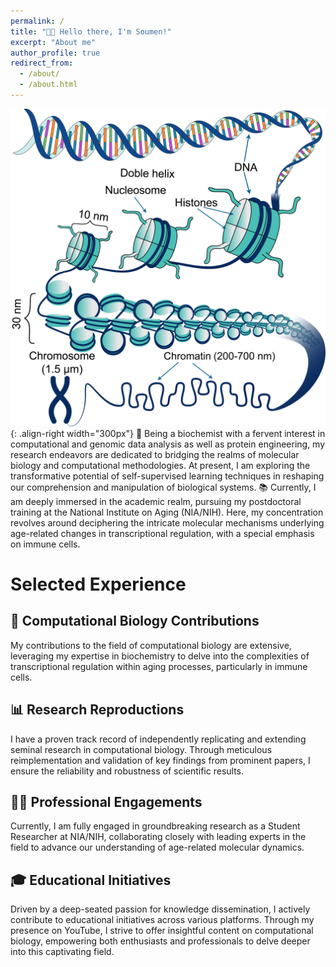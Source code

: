 ```yaml
---
permalink: /
title: "👋🏼 Hello there, I'm Soumen!"
excerpt: "About me"
author_profile: true
redirect_from: 
  - /about/
  - /about.html
---
```

![Illustration of combining vision and language modalities](/images/chromatin_45.png){: .align-right width="300px"}
🔬 Being a biochemist with a fervent interest in computational and genomic data analysis as well as protein engineering, my research endeavors are dedicated to bridging the realms of molecular biology and computational methodologies. At present, I am exploring the transformative potential of self-supervised learning techniques in reshaping our comprehension and manipulation of biological systems.
📚 Currently, I am deeply immersed in the academic realm, pursuing my postdoctoral training at the National Institute on Aging (NIA/NIH). Here, my concentration revolves around deciphering the intricate molecular mechanisms underlying age-related changes in transcriptional regulation, with a special emphasis on immune cells.
# Selected Experience
## 🧬 Computational Biology Contributions
My contributions to the field of computational biology are extensive, leveraging my expertise in biochemistry to delve into the complexities of transcriptional regulation within aging processes, particularly in immune cells.
## 📊 Research Reproductions
I have a proven track record of independently replicating and extending seminal research in computational biology. Through meticulous reimplementation and validation of key findings from prominent papers, I ensure the reliability and robustness of scientific results.
## 👩‍🔬 Professional Engagements
Currently, I am fully engaged in groundbreaking research as a Student Researcher at NIA/NIH, collaborating closely with leading experts in the field to advance our understanding of age-related molecular dynamics.
## 🎓 Educational Initiatives
Driven by a deep-seated passion for knowledge dissemination, I actively contribute to educational initiatives across various platforms. Through my presence on YouTube, I strive to offer insightful content on computational biology, empowering both enthusiasts and professionals to delve deeper into this captivating field.
